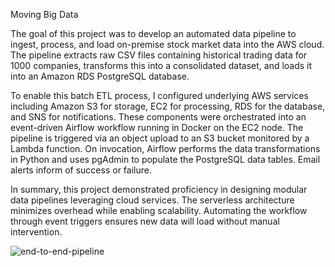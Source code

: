 Moving Big Data

The goal of this project was to develop an automated data pipeline to ingest, process, and load on-premise stock market data into the AWS cloud. The pipeline extracts raw CSV files containing historical trading data for 1000 companies, transforms this into a consolidated dataset, and loads it into an Amazon RDS PostgreSQL database.

To enable this batch ETL process, I configured underlying AWS services including Amazon S3 for storage, EC2 for processing, RDS for the database, and SNS for notifications. These components were orchestrated into an event-driven Airflow workflow running in Docker on the EC2 node.
The pipeline is triggered via an object upload to an S3 bucket monitored by a Lambda function. On invocation, Airflow performs the data transformations in Python and uses pgAdmin to populate the PostgreSQL data tables. Email alerts inform of success or failure.

In summary, this project demonstrated proficiency in designing modular data pipelines leveraging cloud services. The serverless architecture minimizes overhead while enabling scalability. Automating the workflow through event triggers ensures new data will load without manual intervention. 

![end-to-end-pipeline](https://github.com/Babongile-Gasa/Project-descriptions/assets/124687095/74dad609-296d-4237-9b5c-5b3524ffac6d)

